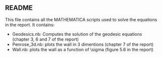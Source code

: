 ## README

This file contains all the MATHEMATICA scripts used to solve the equations in the report. It contains:

  * Geodesics.nb: Computes the solution of the geodesic equations (chapter 3, 6 and 7 of the report)
  * Penrose_3d.nb: plots the wall in 3 dimentions (chapter 7 of the report)
  * Wall.nb: plots the wall as a function of \sigma (figure 5.6 in the report)
